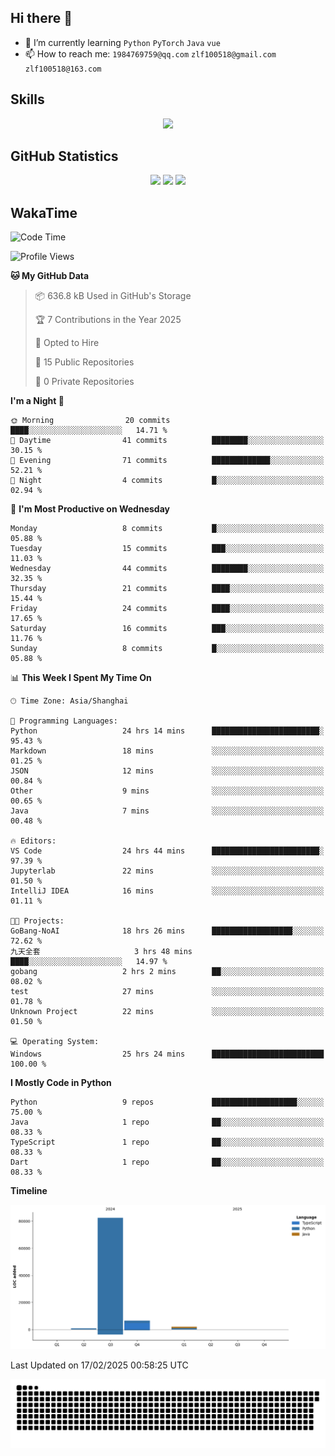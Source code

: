 ## Hi there 👋

- 🌱 I’m currently learning `Python` `PyTorch` `Java` `vue`
- 📫 How to reach me: `1984769759@qq.com` `zlf100518@gmail.com` `zlf100518@163.com`

## Skills
<div align="center"> <img src="https://skillicons.dev/icons?i=python,linux,git,github,html,css,js,ts" /> </div>

## GitHub Statistics

<div align="center">
  <img src="https://github-readme-stats.vercel.app/api?username=CloudSwordSage&show_icons=true&theme=tokyonight" />
  <img src="https://github-readme-stats.vercel.app/api/top-langs/?username=CloudSwordSage&show_icons=true&theme=tokyonight" />
  <img src="https://github-readme-activity-graph.vercel.app/graph?username=CloudSwordSage&theme=xcode" />
</div>

## WakaTime

<!--START_SECTION:waka-->
![Code Time](http://img.shields.io/badge/Code%20Time-407%20hrs%2056%20mins-blue)

![Profile Views](http://img.shields.io/badge/Profile%20Views-0-blue)

**🐱 My GitHub Data** 

> 📦 636.8 kB Used in GitHub's Storage 
 > 
> 🏆 7 Contributions in the Year 2025
 > 
> 💼 Opted to Hire
 > 
> 📜 15 Public Repositories 
 > 
> 🔑 0 Private Repositories 
 > 
**I'm a Night 🦉** 

```text
🌞 Morning                20 commits          ████░░░░░░░░░░░░░░░░░░░░░   14.71 % 
🌆 Daytime                41 commits          ████████░░░░░░░░░░░░░░░░░   30.15 % 
🌃 Evening                71 commits          █████████████░░░░░░░░░░░░   52.21 % 
🌙 Night                  4 commits           █░░░░░░░░░░░░░░░░░░░░░░░░   02.94 % 
```
📅 **I'm Most Productive on Wednesday** 

```text
Monday                   8 commits           █░░░░░░░░░░░░░░░░░░░░░░░░   05.88 % 
Tuesday                  15 commits          ███░░░░░░░░░░░░░░░░░░░░░░   11.03 % 
Wednesday                44 commits          ████████░░░░░░░░░░░░░░░░░   32.35 % 
Thursday                 21 commits          ████░░░░░░░░░░░░░░░░░░░░░   15.44 % 
Friday                   24 commits          ████░░░░░░░░░░░░░░░░░░░░░   17.65 % 
Saturday                 16 commits          ███░░░░░░░░░░░░░░░░░░░░░░   11.76 % 
Sunday                   8 commits           █░░░░░░░░░░░░░░░░░░░░░░░░   05.88 % 
```


📊 **This Week I Spent My Time On** 

```text
🕑︎ Time Zone: Asia/Shanghai

💬 Programming Languages: 
Python                   24 hrs 14 mins      ████████████████████████░   95.43 % 
Markdown                 18 mins             ░░░░░░░░░░░░░░░░░░░░░░░░░   01.25 % 
JSON                     12 mins             ░░░░░░░░░░░░░░░░░░░░░░░░░   00.84 % 
Other                    9 mins              ░░░░░░░░░░░░░░░░░░░░░░░░░   00.65 % 
Java                     7 mins              ░░░░░░░░░░░░░░░░░░░░░░░░░   00.48 % 

🔥 Editors: 
VS Code                  24 hrs 44 mins      ████████████████████████░   97.39 % 
Jupyterlab               22 mins             ░░░░░░░░░░░░░░░░░░░░░░░░░   01.50 % 
IntelliJ IDEA            16 mins             ░░░░░░░░░░░░░░░░░░░░░░░░░   01.11 % 

🐱‍💻 Projects: 
GoBang-NoAI              18 hrs 26 mins      ██████████████████░░░░░░░   72.62 % 
九天全套                     3 hrs 48 mins       ████░░░░░░░░░░░░░░░░░░░░░   14.97 % 
gobang                   2 hrs 2 mins        ██░░░░░░░░░░░░░░░░░░░░░░░   08.02 % 
test                     27 mins             ░░░░░░░░░░░░░░░░░░░░░░░░░   01.78 % 
Unknown Project          22 mins             ░░░░░░░░░░░░░░░░░░░░░░░░░   01.50 % 

💻 Operating System: 
Windows                  25 hrs 24 mins      █████████████████████████   100.00 % 
```

**I Mostly Code in Python** 

```text
Python                   9 repos             ███████████████████░░░░░░   75.00 % 
Java                     1 repo              ██░░░░░░░░░░░░░░░░░░░░░░░   08.33 % 
TypeScript               1 repo              ██░░░░░░░░░░░░░░░░░░░░░░░   08.33 % 
Dart                     1 repo              ██░░░░░░░░░░░░░░░░░░░░░░░   08.33 % 
```



**Timeline**

![Lines of Code chart](https://raw.githubusercontent.com/CloudSwordSage/CloudSwordSage/main/assets/bar_graph.png)


 Last Updated on 17/02/2025 00:58:25 UTC
<!--END_SECTION:waka-->

<div align="center"><img src="./assets/github-snake-dark.svg" /></div>
